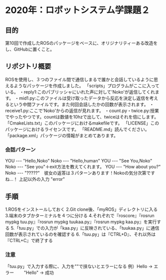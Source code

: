 # 2020年：ロボットシステム学課題２
## 目的
第10回で作成したROSのパッケージをベースに、オリジナリティーある改造をし、GitHubに置くこと。
## リポジトリ概要
ROSを使用し、３つのファイル間で通信しまるで誰かと会話しているように思えるようなパッケージを作成しました。
「scripts」プログラムがここに入っている。
・reply1:このパブリッシャにいれた声に対して'Noko'が返信してくれます。
・mid1.py:このファイルは受け取ったデータから反応を決定し返信を考えるという中間ファイルです。また何回会話したかの回数が表示されます。
・receive1.py:ここで'Noko'からの返信が見れます。
・count.py・twice.py:授業でやったやつです。countは数値を10hzで出して、twiceはそれを倍にします。
「CmakeLists.txt」このパッケージにおけるmakefileです。
「LICENSE」このパッケージにおけるライセンスです。
「README.md」読んでください。
「package.xml」パッケージの情報がまとめてあります。
### 会話パターン
YOU --- "Hello,Noko"     Noko --- "Hello,human"
YOU --- "See You,Noko"   Noko --- "See you"＋exit方法を教えてくれます。
YOU --- "How about you?" Noko --- "?????"　彼女の返答は３パターンあります！Nokoの気分次第ですね…！
上記以外の入力 "error"
## 手順
1.ROSをインストールしておく
2.Git clone後、「myROS」ディレクトリに入る
3.端末のタブかターミナルを４つに分ける
4.それぞれで『roscore』『rosrun mypkg tuu.py』『rosrun mypkg tuukaa.py』『rosrun mypkg kaa.py』を実行する
5.「tuu.py」での入力が「kaa.py」に反映されている、「tuukaa.py」に通信回数が表示されているのを確認する
6.「tuu.py」は『CTRL+D』、それ以外は『CTRL+C』で終了する
### 注意
「tuu.py」で入力する際に、入力を""で挟ないとエラーになる
例）Hello    ->  エラー
　　"Hello"  ->  成功
